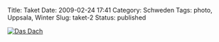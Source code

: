 Title: Taket
Date: 2009-02-24 17:41
Category: Schweden
Tags: photo, Uppsala, Winter
Slug: taket-2
Status: published

[![Das
Dach](/pic/snotunnel_s.jpg "Das Dach")](/pic/snotunnel_l.jpg)

